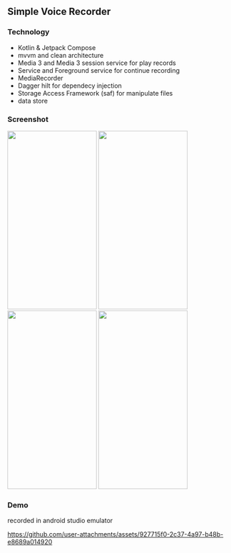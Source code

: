 ## Simple Voice Recorder 

### Technology
- Kotlin & Jetpack Compose
- mvvm and clean architecture
- Media 3 and Media 3 session service for play records
- Service and Foreground service for continue recording
- MediaRecorder
- Dagger hilt for dependecy injection
- Storage Access Framework (saf) for manipulate files
- data store

### Screenshot
<img src="https://github.com/AlirezaNouri-77/SimpleAppRecorder/assets/71293106/8cc7feb9-041b-47f6-820d-7d9ca20f6928" width="200" height="400"> <img src="https://github.com/AlirezaNouri-77/SimpleAppRecorder/assets/71293106/cb3854ea-3f7f-4815-a1b9-24698e11b203" width="200" height="400"> <img src="https://github.com/AlirezaNouri-77/SimpleAppRecorder/assets/71293106/16e53cc5-f811-45fe-ad86-45212a733f0a" width="200" height="400"> <img src="https://github.com/AlirezaNouri-77/SimpleAppRecorder/assets/71293106/9d92a524-050b-4ec8-b1c9-ecca59d7a4da" width="200" height="400">

### Demo
recorded in android studio emulator

https://github.com/user-attachments/assets/927715f0-2c37-4a97-b48b-e8689a014920

